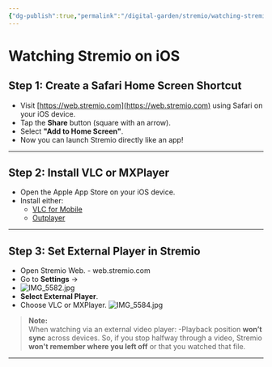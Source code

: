 ```yaml
---
{"dg-publish":true,"permalink":"/digital-garden/stremio/watching-stremio-on-i-os/","title":"Watching Stremio on iOS","tags":["stremio ios"]}
---
```



# Watching Stremio on iOS

## Step 1: Create a Safari Home Screen Shortcut
- Visit [https://web.stremio.com](https://web.stremio.com) using Safari on your iOS device.
- Tap the **Share** button (square with an arrow).
- Select **"Add to Home Screen"**.
- Now you can launch Stremio directly like an app!

---

## Step 2: Install VLC or MXPlayer
- Open the Apple App Store on your iOS device.
- Install either:
  - [VLC for Mobile](https://apps.apple.com/app/vlc-for-mobile/id650377962)  
  - [Outplayer](https://apps.apple.com/us/app/outplayer/id1449923287)

---

## Step 3: Set External Player in Stremio
- Open Stremio Web. - web.stremio.com
- Go to **Settings** →
- ![IMG_5582.jpg](/img/user/Assets/IMG_5582.jpg)
- **Select External Player**.
- Choose VLC or MXPlayer.
![IMG_5584.jpg](/img/user/Assets/IMG_5584.jpg)
> **Note:**  
When watching via an external video player:
	-Playback position **won’t sync** across devices. So, if you stop halfway through a video, Stremio **won't remember where you left off** or that you watched that file.

---